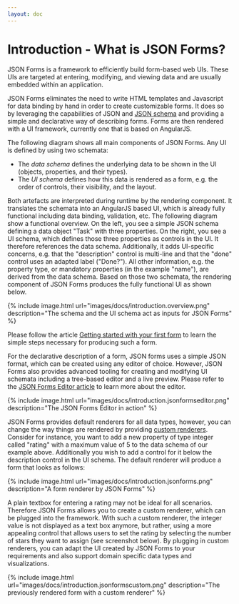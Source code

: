 ```yaml
---
layout: doc
---
```

Introduction - What is JSON Forms?
==================================

JSON Forms is a framework to efficiently build form-based web UIs. 
These UIs are targeted at entering, modifying, and viewing data and are usually embedded within an application.

JSON Forms eliminates the need to write HTML templates and Javascript for data binding by hand in order to create 
customizable forms.
It does so by leveraging the capabilities of JSON and [JSON schema](http://json-schema.org) and providing a simple and 
declarative way of describing forms. Forms are then rendered with a UI framework, currently one that is 
based on AngularJS.

The following diagram shows all main components of JSON Forms. Any UI is defined by using two schemata:

* The *data schema* defines the underlying data to be shown in the UI (objects, properties, and their types).
* The *UI schema* defines how this data is rendered as a form, e.g. the order of controls, their visibility, and the layout.

Both artefacts are interpreted during runtime by the rendering component. 
It translates the schemata into an AngularJS based UI,
which is already fully functional including data binding, validation, etc. 
The following diagram show a functional overview. On the left, you see a simple JSON schema 
defining a data object "Task" with three properties. 
On the right, you see a UI schema, which defines those three properties as controls in the UI. 
It therefore references the data schema. 
Additionally, it adds UI-specific concerns, e.g. that the "description" control is multi-line and that the "done" 
control uses an adapted label ("Done?"). 
All other information, e.g. the property type, or mandatory properties (in the example "name"), are derived 
from the data schema.
Based on those two schemata, the rendering component of JSON Forms produces the fully functional UI as shown below.

{% 
   include image.html url="images/docs/introduction.overview.png" 
   description="The schema and the UI schema act as inputs for JSON Forms" 
%}   

Please follow the article [Getting started with your first form](#/docs/firstform) to learn the simple steps 
necessary for producing such a form.

For the declarative description of a form, JSON forms uses a simple JSON format, which can be created using 
any editor of choice. However, JSON Forms also provides advanced tooling for creating and modifying UI schemata 
including a tree-based editor and a live preview. Please refer to 
the [JSON Forms Editor article](#/docs/jsonformseditor) to learn more about the editor.

{% 
   include image.html url="images/docs/introduction.jsonformseditor.png" 
   description="The JSON Forms Editor in action" 
%}   

JSON Forms provides default renderers for all data types, however, you can change the way things are 
rendered by providing [custom renderers](#/docs/customrenderer). 
Consider for instance, you want to add a new property of type integer called "rating" with a maximum value of 5 to 
the data schema of our example above. Additionally you wish to add a control for it below the description control 
in the UI schema. The default renderer will produce a form that looks as follows:

{% 
   include image.html url="images/docs/introduction.jsonforms.png" 
   description="A form renderer by JSON Forms" 
%}   

A plain textbox for entering a rating may not be ideal for all scenarios. Therefore JSON Forms allows you to 
create a custom renderer, which can be plugged into the framework. With such a custom renderer, 
the integer value is not displayed as a text box anymore, but rather, using a more appealing control that 
allows users to set the rating by selecting the number of stars they want to assign (see screenshot below). 
By plugging in custom renderers, you can adapt the UI created by JSON Forms to your requirements and also 
support domain specific data types and visualizations.

{% 
   include image.html url="images/docs/introduction.jsonformscustom.png" 
   description="The previously rendered form with a custom renderer" 
%}   

